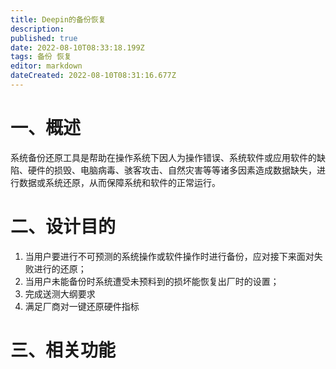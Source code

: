 ```yaml
---
title: Deepin的备份恢复
description: 
published: true
date: 2022-08-10T08:33:18.199Z
tags: 备份 恢复
editor: markdown
dateCreated: 2022-08-10T08:31:16.677Z
---
```


# 一、概述
系统备份还原工具是帮助在操作系统下因人为操作错误、系统软件或应用软件的缺陷、硬件的损毁、电脑病毒、骇客攻击、自然灾害等等诸多因素造成数据缺失，进行数据或系统还原，从而保障系统和软件的正常运行。

# 二、设计目的
1. 当用户要进行不可预测的系统操作或软件操作时进行备份，应对接下来面对失败进行的还原；
2. 当用户未能备份时系统遭受未预料到的损坏能恢复出厂时的设置；
3. 完成送测大纲要求
4. 满足厂商对一键还原硬件指标

# 三、相关功能

